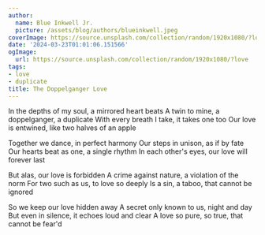 ```yaml
---
author:
  name: Blue Inkwell Jr.
  picture: /assets/blog/authors/blueinkwell.jpeg
coverImage: https://source.unsplash.com/collection/random/1920x1080/?love
date: '2024-03-23T01:01:06.151566'
ogImage:
  url: https://source.unsplash.com/collection/random/1920x1080/?love
tags:
- love
- duplicate
title: The Doppelganger Love
---
```


In the depths of my soul, a mirrored heart beats
A twin to mine, a doppelganger, a duplicate
With every breath I take, it takes one too
Our love is entwined, like two halves of an apple

Together we dance, in perfect harmony
Our steps in unison, as if by fate
Our hearts beat as one, a single rhythm
In each other's eyes, our love will forever last

But alas, our love is forbidden
A crime against nature, a violation of the norm
For two such as us, to love so deeply
Is a sin, a taboo, that cannot be ignored

So we keep our love hidden away
A secret only known to us, night and day
But even in silence, it echoes loud and clear
A love so pure, so true, that cannot be fear'd
